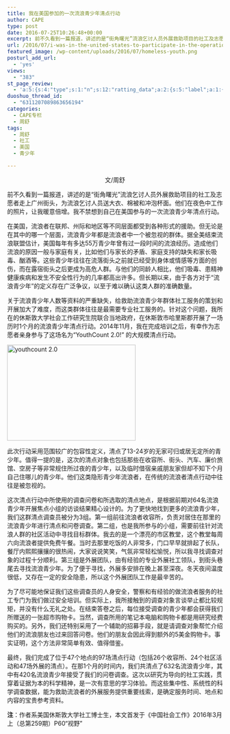 ```yaml
---
title: 我在美国参加的一次流浪青少年清点行动
author: CAPE
type: post
date: 2016-07-25T10:26:48+00:00
excerpt: 前不久看到一篇报道，讲述的是“街角曙光”流浪乞讨人员外展救助项目的社工及志愿者走上广州街头，为流浪乞讨人员送大衣、棉被和冲泡杯面。他们在夜色中工作的照片，让我暖意倍增。我不禁想到自己在美国参与的一次流浪青少年清点行动。
url: /2016/07/i-was-in-the-united-states-to-participate-in-the-operation-of-a-homeless-youth/
featured_image: /wp-content/uploads/2016/07/homeless-youth.png
posturl_add_url:
  - 'yes'
views:
  - "383"
st_page_review:
  - 'a:5:{s:4:"type";s:1:"n";s:12:"ratting_data";a:2:{s:5:"label";a:1:{i:0;s:0:"";}s:5:"score";a:1:{i:0;s:1:"0";}}s:7:"postion";s:2:"tl";s:5:"title";s:0:"";s:11:"score_label";s:0:"";}'
duoshuo_thread_id:
  - "6311207089863656194"
categories:
  - CAPE专栏
  - 周舒
tags:
  - 周舒
  - 社工
  - 美国
  - 青少年

---
```

<p style="text-align: center;">
  文/周舒
</p>

前不久看到一篇报道，讲述的是“街角曙光”流浪乞讨人员外展救助项目的社工及志愿者走上广州街头，为流浪乞讨人员送大衣、棉被和冲泡杯面。他们在夜色中工作的照片，让我暖意倍增。我不禁想到自己在美国参与的一次流浪青少年清点行动。

在美国，流浪者在联邦、州际和地区等不同层面都受到各种形式的援助。但无论是在其中的哪一个层面，流浪青少年都是流浪者中一个被忽视的群体。据全美结束流浪联盟估计，美国每年有多达55万青少年曾有过一段时间的流浪经历。造成他们流浪的原因一般与家庭有关，比如他们与家长的矛盾、家庭支持的缺失和家长吸毒、酗酒等。这些青少年往往在流落街头之前就已经受到身体或情感等方面的创伤，而在露宿街头之后更成为高危人群。与他们的同龄人相比，他们吸毒、患精神健康疾病和发生不安全性行为的几率都高出许多。但长期以来，由于各方对于“流浪青少年”的定义存在广泛争议，以至于难以确认这类人群的准确数量。

关于流浪青少年人数等资料的严重缺失，给救助流浪青少年群体社工服务的策划和开展加大了难度，而这类群体往往是最需要专业社工服务的。针对这个问题，我所在的休斯敦大学社会工作研究生院联合当地政府，在休斯敦市哈里斯郡开展了一场历时1个月的流浪青少年清点行动。2014年11月，我在完成培训之后，有幸作为志愿者亲身参与了这场名为“YouthCount 2.0!” 的大规模清点行动。

[<img class="alignnone size-full wp-image-10143" src="http://hicape.com/wp-content/uploads/2016/07/youthcount-2.0.png" alt="youthcount 2.0" width="300" height="224" />][1]

此次行动采用范围较广的包容性定义，清点了13-24岁的无家可归或居无定所的青少年。值得一提的是，这次的清点对象也包括那些在收容所、街头、汽车、廉价旅馆、空房子等非常规住所过夜的青少年，以及临时借宿亲戚朋友家但却不知下个月自己住哪儿的青少年。他们这类隐形青少年流浪者，在传统的流浪者清点行动中往往是被忽视的。

这次清点行动中所使用的调查问卷和所选取的清点地点，是根据前期对64名流浪青少年开展焦点小组的访谈结果精心设计的。为了更快地找到更多的流浪青少年，我们这群清点调查员被分为3组。第一组前往流浪者收容所，负责对居住在那里的流浪青少年进行清点和问卷调查。第二组，也是我所参与的小组，需要前往针对流浪人群的社区活动中寻找目标群体。我去的是一个漂亮的市区教堂，这个教堂每周六向流浪者提供免费午餐。当时去那里吃饭的人非常多，门口早早就排起了长队，餐厅内熙熙攘攘的很热闹，大家说说笑笑，气氛非常轻松愉悦，所以我寻找调查对象的过程十分顺利。第三组是外展团队，由有经验的专业外展社工领队，到街头巷尾去寻找流浪青少年。为了便于寻找，外展多安排在晚上甚至深夜。冬天夜间温度很低，又存在一定的安全隐患，所以这个外展团队工作是最辛苦的。

为了尽可能地保证我们这些调查员的人身安全，警察和有经验的做流浪者服务的社工专门为我们做过安全培训。但实际上，我所接触到的调查对象言谈举止都比较规矩，并没有什么无礼之处。在结束答卷之后，每位接受调查的青少年都会获得我们所赠送的一张超市购物卡。当然，调查所用的笔记本电脑和购物卡都是用研究经费购买的。另外，我们还特别采用了一个辅助的招募手段，就是请调查对象帮忙介绍他们的流浪朋友也过来回答问卷。他们的朋友会因此得到额外的5美金购物卡。事实证明，这个方法非常简单有效、值得借鉴。

最终，我们完成了位于47个地点的97场清点行动（包括26个收容所、24个社区活动和47场外展的清点）。在那1个月的时间内，我们共清点了632名流浪青少年，其中有420名流浪青少年接受了我们的问卷调查。这次以研究为导向的社工实践，贯穿着证据为本的科学精神，是一次有意思的学习体验。而这些集中性、系统性的科学调查数据，能为救助流浪者的外展服务提供重要线索，是确定服务时间、地点和内容的宝贵参考资料。

**注**：作者系美国休斯敦大学社工博士生，本文首发于《中国社会工作》2016年3月上（总第259期）P60“视野” 

 [1]: http://hicape.com/wp-content/uploads/2016/07/youthcount-2.0.png

